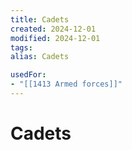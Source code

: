 ```yaml
---
title: Cadets
created: 2024-12-01
modified: 2024-12-01
tags: 
alias: Cadets

usedFor:
- "[[1413 Armed forces]]"
---
```

# Cadets
